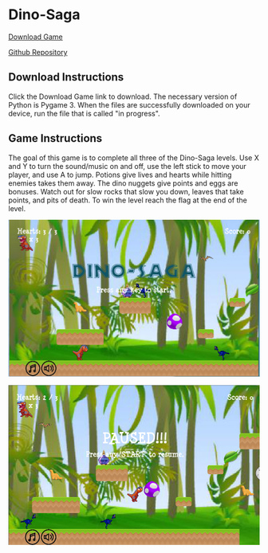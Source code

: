 # Dino-Saga

[Download Game](https://github.com/marcellababatunde/Dino-Saga/archive/master.zip)

[Github Repository](https://github.com/marcellababatunde/Dino-Saga)

## Download Instructions

Click the Download Game link to download. The necessary version of Python is Pygame 3. When the files are successfully downloaded on your device, run the file that is called "in progress".

## Game Instructions

The goal of this game is to complete all three of the Dino-Saga levels. Use X and Y to turn the sound/music on and off, use the left stick to move your player, and use A to jump. Potions give lives and hearts while hitting enemies takes them away. The dino nuggets give points and eggs are bonuses. Watch out for slow rocks that slow you down, leaves that take points, and pits of death. To win the level reach the flag at the end of the level.

![Splash Screen](/dinosaga.PNG)

![Paused](/paused.PNG)

